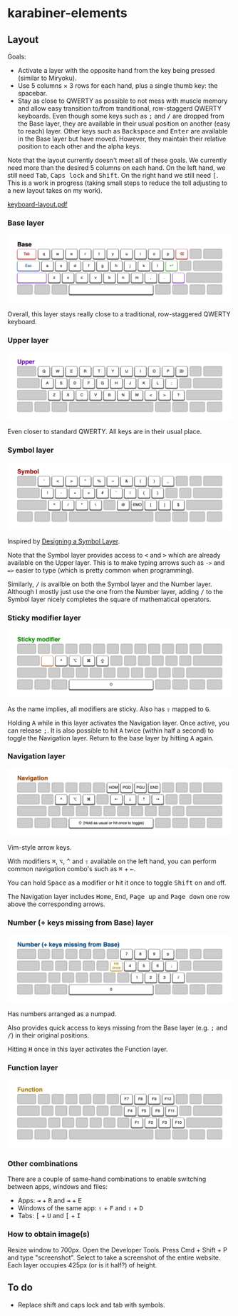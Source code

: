 # karabiner-elements

## Layout

Goals:

- Activate a layer with the opposite hand from the key being pressed (similar to Miryoku).
- Use 5 columns × 3 rows for each hand, plus a single thumb key: the spacebar.
- Stay as close to QWERTY as possible to not mess with muscle memory and allow easy transition to/from tranditional, row-staggerd QWERTY keyboards. Even though some keys such as <kbd>;</kbd> and <kbd>/</kbd> are dropped from the Base layer, they are available in their usual position on another (easy to reach) layer. Other keys such as <kbd>Backspace</kbd> and <kbd>Enter</kbd> are available in the Base layer but have moved. However, they maintain their relative position to each other and the alpha keys.

Note that the layout currently doesn't meet all of these goals. We currently need more than the desired 5 columns on each hand. On the left hand, we still need <kbd>Tab</kbd>, <kbd>Caps lock</kbd> and <kbd>Shift</kbd>. On the right hand we still need <kbd>[</kbd>. This is a work in progress (taking small steps to reduce the toll adjusting to a new layout takes on my work).
 
[keyboard-layout.pdf](keyboard-layout.pdf)

### Base layer

![](base-layer.png)

Overall, this layer stays really close to a traditional, row-staggered QWERTY keyboard.

### Upper layer

![](upper-layer.png)

Even closer to standard QWERTY. All keys are in their usual place.

### Symbol layer

![](symbol-layer.png)

Inspired by [Designing a Symbol Layer](https://getreuer.info/posts/keyboards/symbol-layer/index.html).

Note that the Symbol layer provides access to <kbd>&lt;</kbd> and <kbd>&gt;</kbd> which are already available on the Upper layer. This is to make typing arrows such as `->` and `=>` easier to type (which is pretty common when programming).

Similarly, <kbd>/</kbd> is availble on both the Symbol layer and the Number layer. Although I mostly just use the one from the Number layer, adding <kbd>/</kbd> to the Symbol layer nicely completes the square of mathematical operators.

### Sticky modifier layer

![](modifier-layer.png)

As the name implies, all modifiers are sticky. Also has <kbd>⇪</kbd> mapped to <kbd>G</kbd>.

Holding <kbd>A</kbd> while in this layer activates the Navigation layer. Once active, you can release <kbd>;</kbd>. It is also possible to hit <kbd>A</kbd> twice (within half a second) to toggle the Navigation layer. Return to the base layer by hitting <kbd>A</kbd> again.

### Navigation layer

![](navigation-layer.png)

Vim-style arrow keys.

With modifiers <kbd>⌘</kbd>, <kbd>⌥</kbd>, <kbd>^</kbd> and <kbd>⇧</kbd> available on the left hand, you can perform common navigation combo's such as <kbd>⌘</kbd> + <kbd>←</kbd>.

You can hold <kbd>Space</kbd> as a modifier or hit it once to toggle <kbd>Shift</kbd> on and off.

The Navigation layer includes <kbd>Home</kbd>, <kbd>End</kbd>, <kbd>Page up</kbd> and <kbd>Page down</kbd> one row above the corresponding arrows.

### Number (+ keys missing from Base) layer

![](number-layer.png)

Has numbers arranged as a numpad.

Also provides quick access to keys missing from the Base layer (e.g. <kbd>;</kbd> and <kbd>/</kbd>) in their original positions.

Hitting <kbd>H</kbd> once in this layer activates the Function layer.

### Function layer

![](function-layer.png)

### Other combinations

There are a couple of same-hand combinations to enable switching between apps, windows and files:

- Apps: <kbd>⇥</kbd> + <kbd>R</kbd> and <kbd>⇥</kbd> + <kbd>E</kbd>
- Windows of the same app: <kbd>⇪</kbd> + <kbd>F</kbd> and <kbd>⇪</kbd> + <kbd>D</kbd>
- Tabs: <kbd>[</kbd> + <kbd>U</kbd> and <kbd>[</kbd> + <kbd>I</kbd>

### How to obtain image(s)

Resize window to 700px. Open the Developer Tools. Press Cmd + Shift + P and type "screenshot". Select to take a screenshot of the entire website. Each layer occupies 425px (or is it half?) of height.

## To do

- Replace shift and caps lock and tab with symbols.
